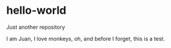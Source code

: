# hello-world
Just another repository

I am Juan, I love monkeys, oh, and before I forget, this is a test.
